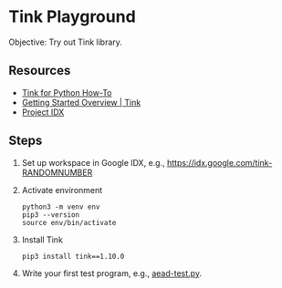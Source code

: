 # Tink Playground

Objective: Try out Tink library.

## Resources

* [Tink for Python How-To](https://fuchsia.googlesource.com/third_party/tink/+/refs/tags/v1.4.0-rc1/docs/PYTHON-HOWTO.md)
* [Getting Started Overview | Tink](https://developers.google.com/tink/getting-started)
* [Project IDX](https://idx.google.com/)


## Steps

1. Set up workspace in Google IDX, e.g., 
https://idx.google.com/tink-RANDOMNUMBER

2. Activate environment
    ```
    python3 -m venv env
    pip3 --version
    source env/bin/activate
    ```

3. Install Tink

    ```
    pip3 install tink==1.10.0
    ```

4. Write your first test program, e.g., [aead-test.py](src/aead.py).

